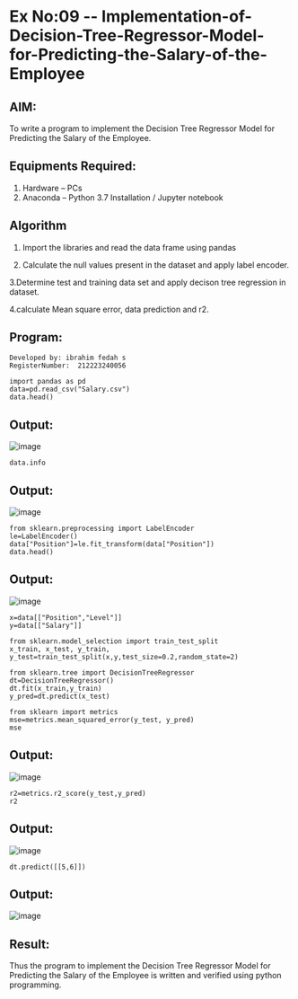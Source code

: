 # Ex No:09 -- Implementation-of-Decision-Tree-Regressor-Model-for-Predicting-the-Salary-of-the-Employee

## AIM:
To write a program to implement the Decision Tree Regressor Model for Predicting the Salary of the Employee.

## Equipments Required:
1. Hardware – PCs
2. Anaconda – Python 3.7 Installation / Jupyter notebook

## Algorithm

1. Import the libraries and read the data frame using pandas

2. Calculate the null values present in the dataset and apply label encoder.

3.Determine test and training data set and apply decison tree regression in dataset.

4.calculate Mean square error, data prediction and r2.

## Program:
```
Developed by: ibrahim fedah s
RegisterNumber:  212223240056
```
~~~
import pandas as pd
data=pd.read_csv("Salary.csv")
data.head()
~~~
## Output:
![image](https://github.com/user-attachments/assets/6cfb5c8a-9add-4848-9d53-00b64449940c)

~~~
data.info
~~~
## Output:
![image](https://github.com/user-attachments/assets/f6a4100f-3d87-436c-adb1-5afe95af1c72)

~~~
from sklearn.preprocessing import LabelEncoder
le=LabelEncoder()
data["Position"]=le.fit_transform(data["Position"])
data.head()
~~~

## Output:
![image](https://github.com/user-attachments/assets/66420b3d-2b63-491a-86d5-2299c142d98e)

~~~
x=data[["Position","Level"]]
y=data[["Salary"]]
~~~

~~~
from sklearn.model_selection import train_test_split
x_train, x_test, y_train, y_test=train_test_split(x,y,test_size=0.2,random_state=2)
~~~

~~~
from sklearn.tree import DecisionTreeRegressor
dt=DecisionTreeRegressor()
dt.fit(x_train,y_train)
y_pred=dt.predict(x_test)
~~~

~~~
from sklearn import metrics
mse=metrics.mean_squared_error(y_test, y_pred)
mse
~~~
## Output:
![image](https://github.com/user-attachments/assets/426d6ef1-9ec8-4dce-8d5f-014bbed565e9)

~~~
r2=metrics.r2_score(y_test,y_pred)
r2
~~~

## Output:
![image](https://github.com/user-attachments/assets/01b795a4-c1c2-4c75-a668-7cb76c15d456)

~~~
dt.predict([[5,6]])
~~~

## Output:
![image](https://github.com/user-attachments/assets/c0f6a476-f7ee-46a8-8514-2e10cbd38ce9)













## Result:
Thus the program to implement the Decision Tree Regressor Model for Predicting the Salary of the Employee is written and verified using python programming.
